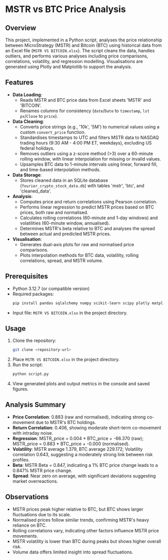 # MSTR vs BTC Price Analysis

## Overview
This project, implemented in a Python script, analyses the price relationship between MicroStrategy (MSTR) and Bitcoin (BTC) using historical data from an Excel file (`MSTR VS BITCOIN.xlsx`). The script cleans the data, handles outliers, and performs various analyses including price comparisons, correlations, volatility, and regression modelling. Visualisations are generated using Plotly and Matplotlib to support the analysis.

## Features
- **Data Loading**:
  - Reads MSTR and BTC price data from Excel sheets 'MSTR' and 'BITCOIN'.
  - Renames columns for consistency (`date`/`Date` to `timestamp`, `lst px`/`Close` to `price`).
- **Data Cleaning**:
  - Converts price strings (e.g., '10k', '5M') to numerical values using a custom `convert_price` function.
  - Standardises timestamps to UTC and filters MSTR data to NASDAQ trading hours (9:30 AM - 4:00 PM ET, weekdays), excluding US federal holidays.
  - Removes outliers using a z-score method (>3) over a 60-minute rolling window, with linear interpolation for missing or invalid values.
  - Upsamples BTC data to 1-minute intervals using linear, forward fill, and time-based interpolation methods.
- **Data Storage**:
  - Stores cleaned data in an SQLite database (`fourier_crypto_stock_data.db`) with tables 'mstr', 'btc', and 'cleaned_data'.
- **Analysis**:
  - Computes price and return correlations using Pearson correlation.
  - Performs linear regression to predict MSTR prices based on BTC prices, both raw and normalised.
  - Calculates rolling correlations (60-minute and 1-day windows) and volatilities (60-minute window, annualised).
  - Determines MSTR's beta relative to BTC and analyses the spread between actual and predicted MSTR prices.
- **Visualisation**:
  - Generates dual-axis plots for raw and normalised price comparisons.
  - Plots interpolation methods for BTC data, volatility, rolling correlations, spread, and MSTR volume.

## Prerequisites
- Python 3.12.7 (or compatible version)
- Required packages:
  ```bash
  pip install pandas sqlalchemy numpy scikit-learn scipy plotly matplotlib
  ```
- Input file: `MSTR VS BITCOIN.xlsx` in the project directory.

## Usage
1. Clone the repository:
   ```bash
   git clone <repository-url>
   ```
2. Place `MSTR VS BITCOIN.xlsx` in the project directory.
3. Run the script:
   ```bash
   python script.py
   ```
4. View generated plots and output metrics in the console and saved figures.

## Analysis Summary
- **Price Correlation**: 0.883 (raw and normalised), indicating strong co-movement due to MSTR's BTC holdings.
- **Return Correlation**: 0.406, showing moderate short-term co-movement with intraday noise.
- **Regression**: MSTR_price = 0.004 * BTC_price + -66.370 (raw); MSTR_price = 0.883 * BTC_price + -0.000 (normalised).
- **Volatility**: MSTR average 1.379, BTC average 229.172; Volatility correlation 0.643, suggesting a moderately strong link between risk profiles.
- **Beta**: MSTR Beta = 0.847, indicating a 1% BTC price change leads to a 0.847% MSTR price change.
- **Spread**: Near zero on average, with significant deviations suggesting market overreactions.

## Observations
- MSTR prices peak higher relative to BTC, but BTC shows larger fluctuations due to its scale.
- Normalised prices follow similar trends, confirming MSTR's heavy reliance on BTC.
- Rolling correlations vary, indicating other factors influence MSTR price movements.
- MSTR volatility is lower than BTC during peaks but shows higher overall risk.
- Volume data offers limited insight into spread fluctuations.
